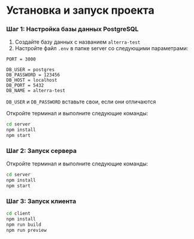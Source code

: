 # Установка и запуск проекта

### Шаг 1: Настройка базы данных PostgreSQL

1. Создайте базу данных с названием `alterra-test`
2. Настройте файл `.env` в папке server со следующими параметрами:

```env
PORT = 3000

DB_USER = postgres
DB_PASSWORD = 123456
DB_HOST = localhost  
DB_PORT = 5432
DB_NAME = alterra-test
```
```DB_USER``` и ```DB_PASSWORD``` вставьте свои, если они отличаются
   

Откройте терминал и выполните следующие команды:

```bash
cd server
npm install
npm start
```

### Шаг 2: Запуск сервера

Откройте терминал и выполните следующие команды:

```bash
cd server
npm install
npm start
```
### Шаг 3: Запуск клиента

```bash
cd client
npm install
npm run build
npm run preview
```
